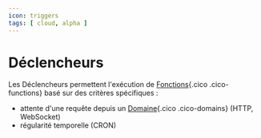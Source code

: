 ```yaml
---
icon: triggers
tags: [ cloud, alpha ]
---
```

# Déclencheurs

Les Déclencheurs permettent l'exécution de [Fonctions](/fr/concepts/automations/functions){.cico .cico-functions} basé sur des critères spécifiques :

- attente d'une requête depuis un [Domaine](/fr/concepts/endpoints/domains){.cico .cico-domains} (HTTP, WebSocket)
- régularité temporelle (CRON)
